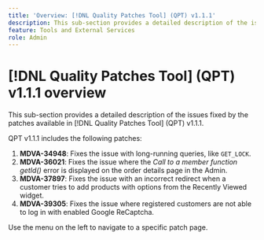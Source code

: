 ```yaml
---
title: 'Overview: [!DNL Quality Patches Tool] (QPT) v1.1.1'
description: This sub-section provides a detailed description of the issues fixed by the patches available in [!DNL Quality Patches Tool] (QPT) v1.1.1.
feature: Tools and External Services
role: Admin
---
```

# [!DNL Quality Patches Tool] (QPT) v1.1.1 overview

This sub-section provides a detailed description of the issues fixed by the patches available in [!DNL Quality Patches Tool] (QPT) v1.1.1.

QPT v1.1.1 includes the following patches:

1. **MDVA-34948**: Fixes the issue with long-running queries, like `GET_LOCK`.
1. **MDVA-36021**: Fixes the issue where the *Call to a member function getId()* error is displayed on the order details page in the Admin.
1. **MDVA-37897**: Fixes the issue with an incorrect redirect when a customer tries to add products with options from the Recently Viewed widget.
1. **MDVA-39305**: Fixes the issue where registered customers are not able to log in with enabled Google ReCaptcha.

Use the menu on the left to navigate to a specific patch page.
